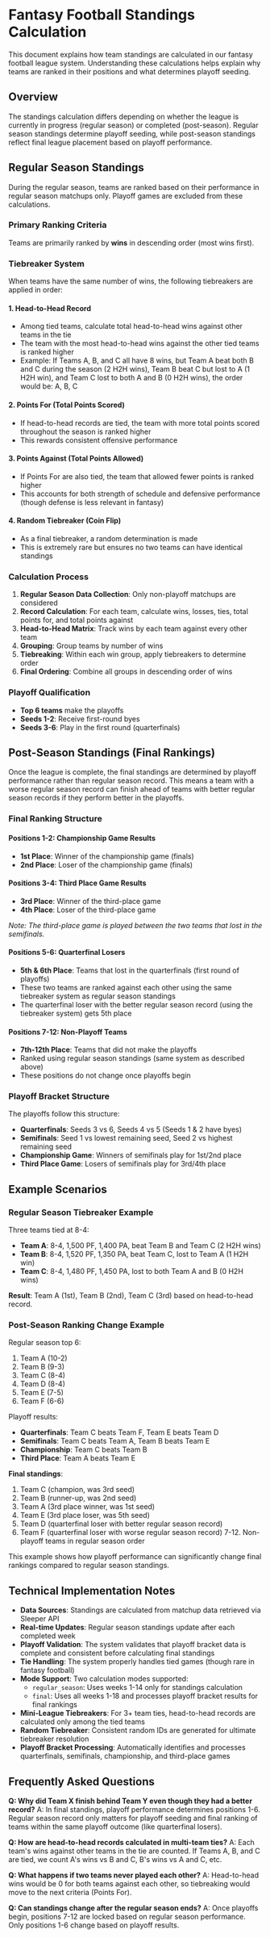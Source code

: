 # Fantasy Football Standings Calculation

This document explains how team standings are calculated in our fantasy football league system. Understanding these calculations helps explain why teams are ranked in their positions and what determines playoff seeding.

## Overview

The standings calculation differs depending on whether the league is currently in progress (regular season) or completed (post-season). Regular season standings determine playoff seeding, while post-season standings reflect final league placement based on playoff performance.

## Regular Season Standings

During the regular season, teams are ranked based on their performance in regular season matchups only. Playoff games are excluded from these calculations.

### Primary Ranking Criteria

Teams are primarily ranked by **wins** in descending order (most wins first).

### Tiebreaker System

When teams have the same number of wins, the following tiebreakers are applied in order:

#### 1. Head-to-Head Record
- Among tied teams, calculate total head-to-head wins against other teams in the tie
- The team with the most head-to-head wins against the other tied teams is ranked higher
- Example: If Teams A, B, and C all have 8 wins, but Team A beat both B and C during the season (2 H2H wins), Team B beat C but lost to A (1 H2H win), and Team C lost to both A and B (0 H2H wins), the order would be: A, B, C

#### 2. Points For (Total Points Scored)
- If head-to-head records are tied, the team with more total points scored throughout the season is ranked higher
- This rewards consistent offensive performance

#### 3. Points Against (Total Points Allowed)
- If Points For are also tied, the team that allowed fewer points is ranked higher
- This accounts for both strength of schedule and defensive performance (though defense is less relevant in fantasy)

#### 4. Random Tiebreaker (Coin Flip)
- As a final tiebreaker, a random determination is made
- This is extremely rare but ensures no two teams can have identical standings

### Calculation Process

1. **Regular Season Data Collection**: Only non-playoff matchups are considered
2. **Record Calculation**: For each team, calculate wins, losses, ties, total points for, and total points against
3. **Head-to-Head Matrix**: Track wins by each team against every other team
4. **Grouping**: Group teams by number of wins
5. **Tiebreaking**: Within each win group, apply tiebreakers to determine order
6. **Final Ordering**: Combine all groups in descending order of wins

### Playoff Qualification

- **Top 6 teams** make the playoffs
- **Seeds 1-2**: Receive first-round byes
- **Seeds 3-6**: Play in the first round (quarterfinals)

## Post-Season Standings (Final Rankings)

Once the league is complete, the final standings are determined by playoff performance rather than regular season record. This means a team with a worse regular season record can finish ahead of teams with better regular season records if they perform better in the playoffs.

### Final Ranking Structure

#### Positions 1-2: Championship Game Results
- **1st Place**: Winner of the championship game (finals)
- **2nd Place**: Loser of the championship game (finals)

#### Positions 3-4: Third Place Game Results
- **3rd Place**: Winner of the third-place game
- **4th Place**: Loser of the third-place game

*Note: The third-place game is played between the two teams that lost in the semifinals.*

#### Positions 5-6: Quarterfinal Losers
- **5th & 6th Place**: Teams that lost in the quarterfinals (first round of playoffs)
- These two teams are ranked against each other using the same tiebreaker system as regular season standings
- The quarterfinal loser with the better regular season record (using the tiebreaker system) gets 5th place

#### Positions 7-12: Non-Playoff Teams
- **7th-12th Place**: Teams that did not make the playoffs
- Ranked using regular season standings (same system as described above)
- These positions do not change once playoffs begin

### Playoff Bracket Structure

The playoffs follow this structure:
- **Quarterfinals**: Seeds 3 vs 6, Seeds 4 vs 5 (Seeds 1 & 2 have byes)
- **Semifinals**: Seed 1 vs lowest remaining seed, Seed 2 vs highest remaining seed
- **Championship Game**: Winners of semifinals play for 1st/2nd place
- **Third Place Game**: Losers of semifinals play for 3rd/4th place

## Example Scenarios

### Regular Season Tiebreaker Example

Three teams tied at 8-4:
- **Team A**: 8-4, 1,500 PF, 1,400 PA, beat Team B and Team C (2 H2H wins)
- **Team B**: 8-4, 1,520 PF, 1,350 PA, beat Team C, lost to Team A (1 H2H win)  
- **Team C**: 8-4, 1,480 PF, 1,450 PA, lost to both Team A and B (0 H2H wins)

**Result**: Team A (1st), Team B (2nd), Team C (3rd) based on head-to-head record.

### Post-Season Ranking Change Example

Regular season top 6:
1. Team A (10-2)
2. Team B (9-3) 
3. Team C (8-4)
4. Team D (8-4)
5. Team E (7-5)
6. Team F (6-6)

Playoff results:
- **Quarterfinals**: Team C beats Team F, Team E beats Team D
- **Semifinals**: Team C beats Team A, Team B beats Team E  
- **Championship**: Team C beats Team B
- **Third Place**: Team A beats Team E

**Final standings**:
1. Team C (champion, was 3rd seed)
2. Team B (runner-up, was 2nd seed)
3. Team A (3rd place winner, was 1st seed)
4. Team E (3rd place loser, was 5th seed)
5. Team D (quarterfinal loser with better regular season record)
6. Team F (quarterfinal loser with worse regular season record)
7-12. Non-playoff teams in regular season order

This example shows how playoff performance can significantly change final rankings compared to regular season standings.

## Technical Implementation Notes

- **Data Sources**: Standings are calculated from matchup data retrieved via Sleeper API
- **Real-time Updates**: Regular season standings update after each completed week
- **Playoff Validation**: The system validates that playoff bracket data is complete and consistent before calculating final standings
- **Tie Handling**: The system properly handles tied games (though rare in fantasy football)
- **Mode Support**: Two calculation modes supported:
  - `regular_season`: Uses weeks 1-14 only for standings calculation
  - `final`: Uses all weeks 1-18 and processes playoff bracket results for final rankings
- **Mini-League Tiebreakers**: For 3+ team ties, head-to-head records are calculated only among the tied teams
- **Random Tiebreaker**: Consistent random IDs are generated for ultimate tiebreaker resolution
- **Playoff Bracket Processing**: Automatically identifies and processes quarterfinals, semifinals, championship, and third-place games

## Frequently Asked Questions

**Q: Why did Team X finish behind Team Y even though they had a better record?**
A: In final standings, playoff performance determines positions 1-6. Regular season record only matters for playoff seeding and final ranking of teams within the same playoff outcome (like quarterfinal losers).

**Q: How are head-to-head records calculated in multi-team ties?**
A: Each team's wins against other teams in the tie are counted. If Teams A, B, and C are tied, we count A's wins vs B and C, B's wins vs A and C, etc.

**Q: What happens if two teams never played each other?**
A: Head-to-head wins would be 0 for both teams against each other, so tiebreaking would move to the next criteria (Points For).

**Q: Can standings change after the regular season ends?**
A: Once playoffs begin, positions 7-12 are locked based on regular season performance. Only positions 1-6 change based on playoff results.